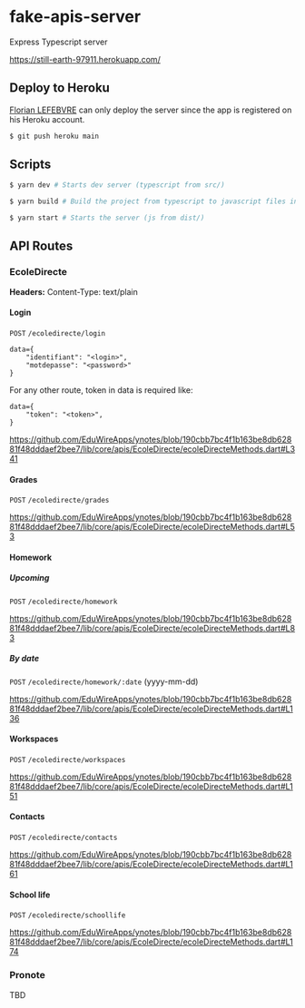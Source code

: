 # fake-apis-server

Express Typescript server

https://still-earth-97911.herokuapp.com/

## Deploy to Heroku

[Florian LEFEBVRE](https://github.com/florian-lefebvre) can only deploy the server since the app is registered on his Heroku account.

```bash
$ git push heroku main
```

## Scripts

```bash
$ yarn dev # Starts dev server (typescript from src/)

$ yarn build # Build the project from typescript to javascript files in dist/

$ yarn start # Starts the server (js from dist/)

```

## API Routes

### EcoleDirecte

**Headers:** Content-Type: text/plain

#### Login

`POST` `/ecoledirecte/login`

```raw
data={
    "identifiant": "<login>",
    "motdepasse": "<password>"
}
```

For any other route, token in data is required like:

```raw
data={
    "token": "<token>",
}
```

https://github.com/EduWireApps/ynotes/blob/190cbb7bc4f1b163be8db62881f48dddaef2bee7/lib/core/apis/EcoleDirecte/ecoleDirecteMethods.dart#L341

#### Grades

`POST` `/ecoledirecte/grades`

https://github.com/EduWireApps/ynotes/blob/190cbb7bc4f1b163be8db62881f48dddaef2bee7/lib/core/apis/EcoleDirecte/ecoleDirecteMethods.dart#L53

#### Homework

##### Upcoming

`POST` `/ecoledirecte/homework`

https://github.com/EduWireApps/ynotes/blob/190cbb7bc4f1b163be8db62881f48dddaef2bee7/lib/core/apis/EcoleDirecte/ecoleDirecteMethods.dart#L83

##### By date

`POST` `/ecoledirecte/homework/:date` (yyyy-mm-dd)

https://github.com/EduWireApps/ynotes/blob/190cbb7bc4f1b163be8db62881f48dddaef2bee7/lib/core/apis/EcoleDirecte/ecoleDirecteMethods.dart#L136

#### Workspaces

`POST` `/ecoledirecte/workspaces`

https://github.com/EduWireApps/ynotes/blob/190cbb7bc4f1b163be8db62881f48dddaef2bee7/lib/core/apis/EcoleDirecte/ecoleDirecteMethods.dart#L151

#### Contacts

`POST` `/ecoledirecte/contacts`

https://github.com/EduWireApps/ynotes/blob/190cbb7bc4f1b163be8db62881f48dddaef2bee7/lib/core/apis/EcoleDirecte/ecoleDirecteMethods.dart#L161

#### School life

`POST` `/ecoledirecte/schoollife`

https://github.com/EduWireApps/ynotes/blob/190cbb7bc4f1b163be8db62881f48dddaef2bee7/lib/core/apis/EcoleDirecte/ecoleDirecteMethods.dart#L174

### Pronote

TBD
